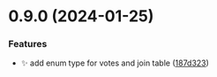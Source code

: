 # 0.9.0 (2024-01-25)


### Features

* :sparkles: add enum type for votes and join table ([187d323](https://github.com/ConsDotPy/yalemi-api/commit/187d3233839885f50aaf8df134f1a33387961719))



